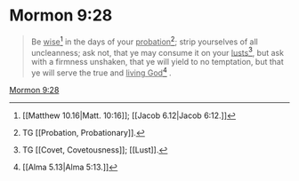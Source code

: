 # Mormon 9:28

> Be <u>wise</u>[^a] in the days of your <u>probation</u>[^b]; strip yourselves of all uncleanness; ask not, that ye may consume it on your <u>lusts</u>[^c], but ask with a firmness unshaken, that ye will yield to no temptation, but that ye will serve the true and <u>living God</u>[^d] .

[Mormon 9:28](https://www.churchofjesuschrist.org/study/scriptures/bofm/morm/9?lang=eng&id=p28#p28)


[^a]: [[Matthew 10.16|Matt. 10:16]]; [[Jacob 6.12|Jacob 6:12.]]
[^b]: TG [[Probation, Probationary]].
[^c]: TG [[Covet, Covetousness]]; [[Lust]].
[^d]: [[Alma 5.13|Alma 5:13.]]
